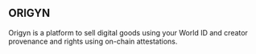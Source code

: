 ## ORIGYN

Origyn is a platform to sell digital goods using your World ID and creator provenance and rights using on-chain attestations.
